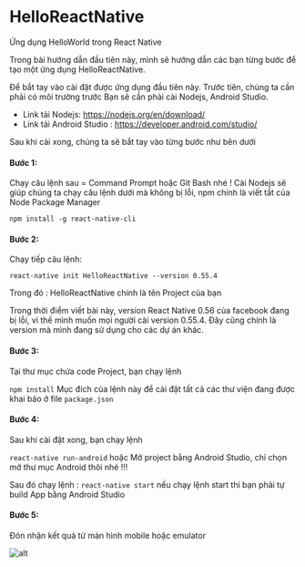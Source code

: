 # HelloReactNative
Ứng dụng HelloWorld trong React Native

Trong bài hướng dẫn đầu tiên này, mình sẽ hướng dẫn các bạn từng bước để tạo một 
ứng dụng HelloReactNative.

Để bắt tay vào cài đặt được ứng dụng đầu tiên này. Trước tiên, chúng ta cần phải có môi trường trước
Bạn sẽ cần phải cài Nodejs, Android Studio.
- Link tải Nodejs: https://nodejs.org/en/download/
- Link tải Android Studio : https://developer.android.com/studio/

Sau khi cài xong, chúng ta sẽ bắt tay vào từng bước như bên dưới

####  Bước 1: 
Chạy câu lệnh sau = Command Prompt hoặc Git Bash nhé ! Cài Nodejs sẽ giúp chúng ta 
chạy câu lệnh dưới mà không bị lỗi, npm chính là viết tắt của Node Package Manager

```npm install -g react-native-cli```

#### Bước 2:
Chạy tiếp câu lệnh:

```react-native init HelloReactNative --version 0.55.4```

Trong đó : HelloReactNative chính là tên Project của bạn

Trong thời điểm viết bài này, version React Native 0.56 của facebook
đang bị lỗi, vì thế mình muốn mọi người cài version 0.55.4. Đây
cũng chính là version mà mình đang sử dụng cho các dự án khác.

#### Bước 3:
Tại thư mục chứa code Project, bạn chạy lệnh

```npm install```
Mục đích của lệnh này để cài đặt tất cả các thư viện đang được khai báo ở file `package.json`

#### Bước 4: 
Sau khi cài đặt xong, bạn chạy lệnh

```react-native run-android```
hoặc
Mở project bằng Android Studio, chỉ chọn mở thư mục Android thôi nhé !!!

Sau đó chạy lệnh : 
```react-native start```
nếu chạy lệnh start thì bạn phải tự build App bằng Android Studio

#### Bước 5: 
Đón nhận kết quả từ màn hình mobile hoặc emulator

![alt]()